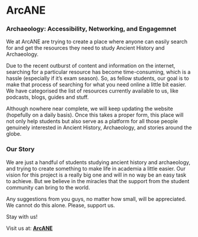 # ArcANE
### Archaeology: Accessibility, Networking, and Engagemnet

We at ArcANE are trying to create a place where anyone can easily search for and get the resources they need to study Ancient History and Archaeology.

Due to the recent outburst of content and information on the internet, searching for a particular resource has become time-consuming, which is a hassle (especially if it’s exam season). So, as fellow students, our goal is to make that process of searching for what you need online a little bit easier. We have categorised the list of resources currently available to us, like podcasts, blogs, guides and stuff.

Although nowhere near complete, we will keep updating the website (hopefully on a daily basis). Once this takes a proper form, this place will not only help students but also serve as a platform for all those people genuinely interested in Ancient History, Archaeology, and stories around the globe.

### **Our Story**

We are just a handful of students studying ancient history and archaeology, and trying to create something to make life in academia a little easier. Our vision for this project is a really big one and will in no way be an easy task to achieve. But we believe in the miracles that the support from the student community can bring to the world.

Any suggestions from you guys, no matter how small, will be appreciated. We cannot do this alone. Please, support us.

Stay with us!

Visit us at: **[ArcANE](https://antiquityprobe.github.io/arcane/)**
